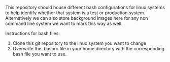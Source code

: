 This repository should house different bash configurations for linux systems 
to help identify whether that system is a test or production system. 
Alternatively we can also store background images here for any non command 
line system we want to mark this way as well.

Instructions for bash files:
1. Clone this git repository to the linux system you want to change
2. Overwrite the .bashrc file in your home directory with the corresponding
   bash file you want to use.
